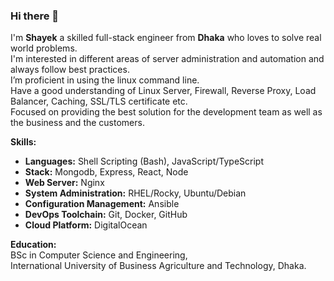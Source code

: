 ### Hi there 👋

I'm **Shayek** a skilled full-stack engineer from **Dhaka** who loves to solve real world problems.  
I'm interested in different areas of server administration and automation and always follow best practices.  
I’m proficient in using the linux command line.  
Have a good understanding of Linux Server, Firewall, Reverse Proxy, Load Balancer, Caching, SSL/TLS certificate etc.  
Focused on providing the best solution for the development team as well as the business and the customers.  

**Skills:**  
- **Languages:**  Shell Scripting (Bash), JavaScript/TypeScript  
- **Stack:**  Mongodb, Express, React, Node  
- **Web Server:** Nginx  
- **System Administration:**  RHEL/Rocky, Ubuntu/Debian  
- **Configuration Management:** Ansible  
- **DevOps Toolchain:** Git, Docker, GitHub  
- **Cloud Platform:** DigitalOcean  

**Education:**  
BSc in Computer Science and Engineering,          
International University of Business Agriculture and Technology, Dhaka.

